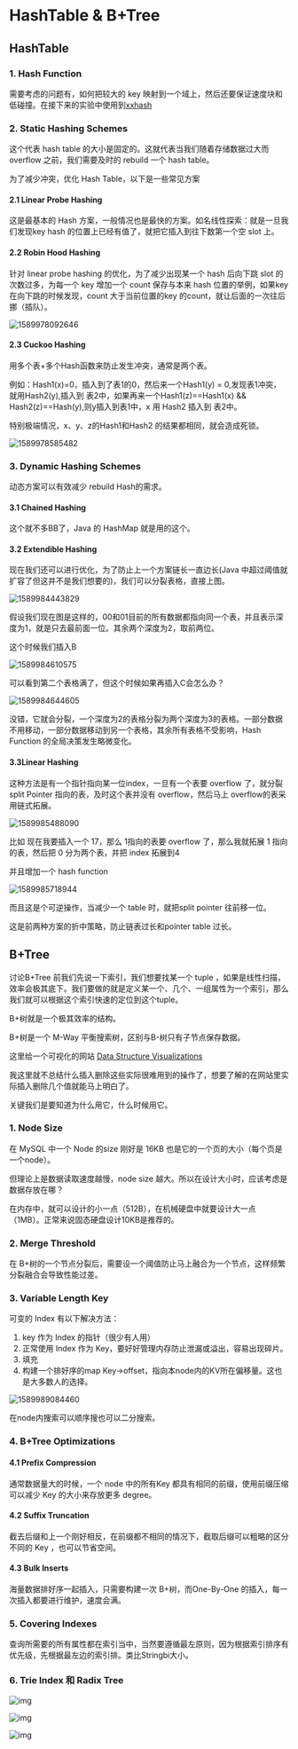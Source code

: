 # HashTable & B+Tree

## HashTable

### 1. Hash Function

需要考虑的问题有，如何把较大的 key 映射到一个域上，然后还要保证速度块和低碰撞。在接下来的实验中使用到[xxhash](https://github.com/Cyan4973/xxHash)

### 2. Static Hashing Schemes

这个代表 hash table 的大小是固定的。这就代表当我们随着存储数据过大而 overflow 之前，我们需要及时的 rebuild 一个 hash table。

为了减少冲突，优化 Hash Table，以下是一些常见方案

#### 2.1 Linear Probe Hashing

这是最基本的 Hash 方案，一般情况也是最快的方案。如名线性探索：就是一旦我们发现key hash 的位置上已经有值了，就把它插入到往下数第一个空 slot 上。

#### 2.2 Robin Hood Hashing

针对 linear probe hashing 的优化，为了减少出现某一个 hash 后向下跳 slot 的次数过多，为每一个 key 增加一个 count 保存与本来 hash 位置的举例，如果key 在向下跳的时候发现，count 大于当前位置的key 的count，就让后面的一次往后挪（插队）。

![1589978092646](https://raw.githubusercontent.com/Yang6149/typora-image/master/demo/202005/20/203453-93220.png)

#### 2.3 Cuckoo Hashing

用多个表+多个Hash函数来防止发生冲突，通常是两个表。

例如：Hash1(x)=0，插入到了表1的0，然后来一个Hash1(y) = 0,发现表1冲突，就用Hash2(y),插入到 表2中，如果再来一个Hash1(z)==Hash1(x) && Hash2(z)==Hash(y),则y插入到表1中，x 用 Hash2 插入到 表2中。

特别极端情况，x、y、z的Hash1和Hash2 的结果都相同，就会造成死锁。

![1589978585482](https://raw.githubusercontent.com/Yang6149/typora-image/master/demo/202005/20/204305-175042.png)

### 3. Dynamic Hashing Schemes

动态方案可以有效减少 rebuild Hash的需求。

#### 3.1 Chained Hashing

这个就不多BB了，Java 的 HashMap 就是用的这个。

#### 3.2 Extendible Hashing

现在我们还可以进行优化，为了防止上一个方案链长一直边长(Java 中超过阈值就 扩容了但这并不是我们想要的)，我们可以分裂表格，直接上图。

![1589984443829](https://raw.githubusercontent.com/Yang6149/typora-image/master/demo/202005/20/222044-278611.png)

假设我们现在图是这样的，00和01目前的所有数据都指向同一个表，并且表示深度为1，就是只去最前面一位。其余两个深度为2，取前两位。

这个时候我们插入B

![1589984610575](https://raw.githubusercontent.com/Yang6149/typora-image/master/demo/202005/20/222331-406817.png)

可以看到第二个表格满了，但这个时候如果再插入C会怎么办？

![1589984644605](https://raw.githubusercontent.com/Yang6149/typora-image/master/demo/202005/20/222405-647202.png)

没错，它就会分裂，一个深度为2的表格分裂为两个深度为3的表格。一部分数据不用移动，一部分数据移动到另一个表格，其余所有表格不受影响，Hash Function 的全局决策发生略微变化。

#### 3.3Linear Hashing

这种方法是有一个指针指向某一位index，一旦有一个表要 overflow 了，就分裂 split Pointer 指向的表，及时这个表并没有 overflow，然后马上 overflow的表采用链式拓展。

![1589985488090](https://raw.githubusercontent.com/Yang6149/typora-image/master/demo/202005/20/223808-561907.png)

比如 现在我要插入一个 17，那么 1指向的表要 overflow 了，那么我就拓展 1 指向的表，然后把 0 分为两个表，并把 index 拓展到4

并且增加一个 hash function

![1589985718944](https://raw.githubusercontent.com/Yang6149/typora-image/master/demo/202005/20/224201-925671.png)

而且这是个可逆操作，当减少一个 table 时，就把split pointer 往前移一位。

这是前两种方案的折中策略，防止链表过长和pointer table 过长。

## B+Tree

讨论B+Tree 前我们先说一下索引，我们想要找某一个 tuple ，如果是线性扫描，效率会极其底下。我们要做的就是定义某一个、几个、一组属性为一个索引，那么我们就可以根据这个索引快速的定位到这个tuple。

B+树就是一个极其效率的结构。

B+树是一个 M-Way 平衡搜索树，区别与B-树只有子节点保存数据。

这里给一个可视化的网站 [Data Structure Visualizations](https://www.cs.usfca.edu/~galles/visualization/Algorithms.html)

我这里就不总结什么插入删除这些实际很难用到的操作了，想要了解的在网站里实际插入删除几个值就能马上明白了。

关键我们是要知道为什么用它，什么时候用它。

### 1. Node Size

在 MySQL 中一个 Node 的size 刚好是 16KB 也是它的一个页的大小（每个页是一个node）。

但理论上是数据读取速度越慢，node size 越大。所以在设计大小时，应该考虑是数据存放在哪？

在内存中，就可以设计的小一点（512B），在机械硬盘中就要设计大一点（1MB）。正常来说固态硬盘设计10KB是推荐的。

### 2. Merge Threshold

在 B+树的一个节点分裂后，需要设一个阈值防止马上融合为一个节点，这样频繁分裂融合会导致性能过差。

### 3. Variable Length Key

可变的 Index 有以下解决方法：

1. key 作为 Index 的指针（很少有人用）
2. 正常使用 Index 作为 Key，要好好管理内存防止泄漏或溢出，容易出现碎片。
3. 填充
4. 构建一个排好序的map Key->offset，指向本node内的KV所在偏移量。这也是大多数人的选择。

![1589989084460](https://raw.githubusercontent.com/Yang6149/typora-image/master/demo/202005/20/233804-999016.png)

在node内搜索可以顺序搜也可以二分搜索。

### 4. B+Tree Optimizations

#### 4.1 Prefix Compression

通常数据量大的时候，一个 node 中的所有Key 都具有相同的前缀，使用前缀压缩可以减少 Key 的大小来存放更多 degree。

#### 4.2 Suffix Truncation

截去后缀和上一个刚好相反，在前缀都不相同的情况下，截取后缀可以粗略的区分不同的 Key ，也可以节省空间。

#### 4.3 Bulk Inserts

海量数据排好序一起插入，只需要构建一次 B+树，而One-By-One 的插入，每一次插入都要进行维护，速度会满。

### 5. Covering Indexes

查询所需要的所有属性都在索引当中，当然要遵循最左原则，因为根据索引排序有优先级，先根据最左边的索引排。类比Stringbi大小。

### 6. Trie Index 和 Radix Tree

![img](https://upload-images.jianshu.io/upload_images/10803273-8df9472eaa3730a7.png?imageMogr2/auto-orient/strip|imageView2/2/w/1200/format/webp)

![img](https://upload-images.jianshu.io/upload_images/10803273-864a36c671ccf97d.png?imageMogr2/auto-orient/strip|imageView2/2/w/1200/format/webp)

![img](https://upload-images.jianshu.io/upload_images/10803273-30d7f6d8202fce3f.png?imageMogr2/auto-orient/strip|imageView2/2/w/1200/format/webp)


